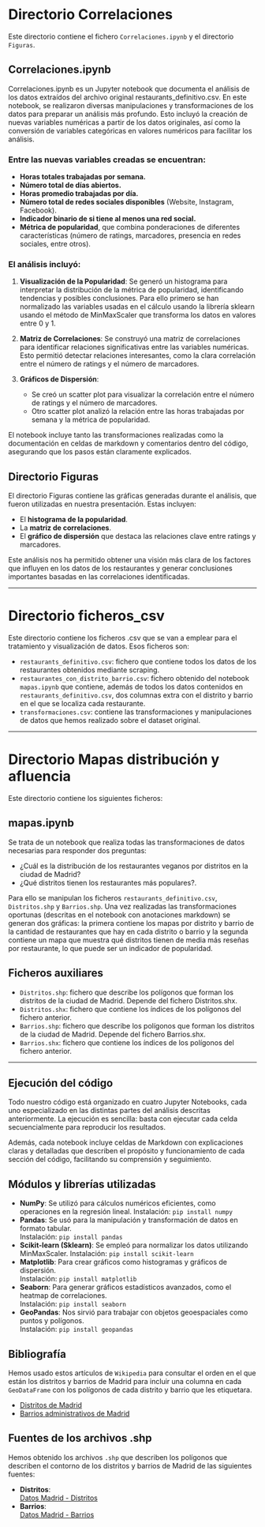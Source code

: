 # Directorio Correlaciones

Este directorio contiene el fichero `Correlaciones.ipynb` y el directorio `Figuras`.

## Correlaciones.ipynb

Correlaciones.ipynb es un Jupyter notebook que documenta el análisis de los datos extraídos del archivo original restaurants_definitivo.csv. En este notebook, se realizaron diversas manipulaciones y transformaciones de los datos para preparar un análisis más profundo. Esto incluyó la creación de nuevas variables numéricas a partir de los datos originales, así como la conversión de variables categóricas en valores numéricos para facilitar los análisis.

### Entre las nuevas variables creadas se encuentran:

- **Horas totales trabajadas por semana.**
- **Número total de días abiertos.**
- **Horas promedio trabajadas por día.**
- **Número total de redes sociales disponibles** (Website, Instagram, Facebook).
- **Indicador binario de si tiene al menos una red social.**
- **Métrica de popularidad**, que combina ponderaciones de diferentes características (número de ratings, marcadores, presencia en redes sociales, entre otros).

### El análisis incluyó:

1. **Visualización de la Popularidad**:
   Se generó un histograma para interpretar la distribución de la métrica de popularidad, identificando tendencias y posibles conclusiones. Para ello primero se han normalizado las variables usadas en el cálculo usando la librería sklearn usando el método de MinMaxScaler que transforma los datos en valores entre 0 y 1. 

2. **Matriz de Correlaciones**:
   Se construyó una matriz de correlaciones para identificar relaciones significativas entre las variables numéricas. Esto permitió detectar relaciones interesantes, como la clara correlación entre el número de ratings y el número de marcadores.

3. **Gráficos de Dispersión**:
   - Se creó un scatter plot para visualizar la correlación entre el número de ratings y el número de marcadores.
   - Otro scatter plot analizó la relación entre las horas trabajadas por semana y la métrica de popularidad.


El notebook incluye tanto las transformaciones realizadas como la documentación en celdas de markdown y comentarios dentro del código, asegurando que los pasos están claramente explicados.

## Directorio Figuras

El directorio Figuras contiene las gráficas generadas durante el análisis, que fueron utilizadas en nuestra presentación. Estas incluyen:

- El **histograma de la popularidad**.
- La **matriz de correlaciones**.
- El **gráfico de dispersión** que destaca las relaciones clave entre ratings y marcadores.

Este análisis nos ha permitido obtener una visión más clara de los factores que influyen en los datos de los restaurantes y generar conclusiones importantes basadas en las correlaciones identificadas.

---
# Directorio ficheros_csv
Este directorio contiene los ficheros .csv que se van a emplear para el tratamiento y visualización de datos. Esos ficheros son:

- `restaurants_definitivo.csv`: fichero que contiene todos los datos de los restaurantes obtenidos mediante scraping.
- `restaurantes_con_distrito_barrio.csv`: fichero obtenido del notebook `mapas.ipynb` que contiene, además de todos los datos contenidos en `restaurants_definitivo.csv`, dos columnas extra con el distrito y barrio en el que se localiza cada restaurante.
- `transformaciones.csv`: contiene las transformaciones y manipulaciones de datos que hemos realizado sobre el dataset original. 
---

# Directorio Mapas distribución y afluencia
Este directorio contiene los siguientes ficheros:

## mapas.ipynb 
Se trata de un notebook que realiza todas las transformaciones de datos necesarias para responder dos preguntas: 
- ¿Cuál es la distribución de los restaurantes veganos por distritos en la ciudad de Madrid? 
- ¿Qué distritos tienen los restaurantes más populares?. 

Para ello se manipulan los ficheros `restaurants_definitivo.csv`, `Distritos.shp` y `Barrios.shp`. Una vez realizadas las transformaciones oportunas (descritas en el notebook con anotaciones markdown) se generan dos gráficas: la primera contiene los mapas por distrito y barrio de la cantidad de restaurantes que hay en cada distrito o barrio y la segunda contiene un mapa que muestra qué distritos tienen de media más reseñas por restaurante, lo que puede ser un indicador de popularidad.

## Ficheros auxiliares
- `Distritos.shp`: fichero que describe los polígonos que forman los distritos de la ciudad de Madrid. Depende del fichero Distritos.shx.
- `Distritos.shx`: fichero que contiene los índices de los polígonos del fichero anterior.
- `Barrios.shp`: fichero que describe los polígonos que forman los distritos de la ciudad de Madrid. Depende del fichero Barrios.shx.
- `Barrios.shx`: fichero que contiene los índices de los polígonos del fichero anterior.




---

## Ejecución del código
Todo nuestro código está organizado en cuatro Jupyter Notebooks, cada uno especializado en las distintas partes del análisis descritas anteriormente. La ejecución es sencilla: basta con ejecutar cada celda secuencialmente para reproducir los resultados.

Además, cada notebook incluye celdas de Markdown con explicaciones claras y detalladas que describen el propósito y funcionamiento de cada sección del código, facilitando su comprensión y seguimiento.

## Módulos y librerías utilizadas
- **NumPy**: Se utilizó para cálculos numéricos eficientes, como operaciones en la regresión lineal.
  Instalación: `pip install numpy`
- **Pandas**: Se usó para la manipulación y transformación de datos en formato tabular.   
  Instalación: `pip install pandas`
- **Scikit-learn (Sklearn)**: Se empleó para normalizar los datos utilizando MinMaxScaler. 
  Instalación: `pip install scikit-learn`
- **Matplotlib**: Para crear gráficos como histogramas y gráficos de dispersión.  
  Instalación: `pip install matplotlib`
- **Seaborn**: Para generar gráficos estadísticos avanzados, como el heatmap de correlaciones.  
  Instalación: `pip install seaborn`
- **GeoPandas**: Nos sirvió para trabajar con objetos geoespaciales como puntos y polígonos.  
  Instalación: `pip install geopandas`

## Bibliografía
Hemos usado estos artículos de `Wikipedia` para consultar el orden en el que están los distritos y barrios de Madrid para incluir una columna en cada `GeoDataFrame` con los polígonos de cada distrito y barrio que les etiquetara.

- [Distritos de Madrid](https://es.wikipedia.org/wiki/Anexo:Distritos_de_Madrid)  
- [Barrios administrativos de Madrid](https://es.wikipedia.org/wiki/Anexo:Barrios_administrativos_de_Madrid)

## Fuentes de los archivos .shp
Hemos obtenido los archivos `.shp` que describen los polígonos que describen el contorno de los distritos y barrios de Madrid de las siguientes fuentes:
- **Distritos**:  
  [Datos Madrid - Distritos](https://datos.madrid.es/sites/v/index.jsp?vgnextoid=7d6e5eb0d73a7710VgnVCM2000001f4a900aRCRD&vgnextchannel=374512b9ace9f310VgnVCM100000171f5a0aRCRD)
- **Barrios**:  
  [Datos Madrid - Barrios](https://datos.madrid.es/sites/v/index.jsp?vgnextoid=760e5eb0d73a7710VgnVCM2000001f4a900aRCRD&vgnextchannel=374512b9ace9f310VgnVCM100000171f5a0aRCRD)
